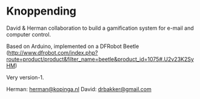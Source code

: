 Knoppending
===========

David & Herman collaboration to build a gamification system for e-mail and computer control. 

Based on Arduino, implemented on a DFRobot Beetle (http://www.dfrobot.com/index.php?route=product/product&filter_name=beetle&product_id=1075#.U2v23K2SyHM)

Very version-1.

Herman: herman@kopinga.nl
David: drbakker@gmail.com
